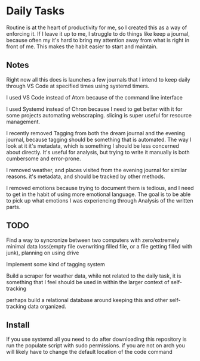 # Daily Tasks

Routine is at the heart of productivity for me, so I created this as a way of enforcing it. If I leave it up to me, I struggle to do things like keep a journal, because often my it's hard to bring my attention away from what is right in front of me. This makes the habit easier to start and maintain. 

## Notes 
Right now all this does is launches a few journals that I intend to keep daily through VS Code at specified times using systemd timers. 

I used VS Code instead of Atom because of the command line interface

I used Systemd instead of Chron because I need to get better with it for some projects automating webscraping. slicing is super useful for resource management. 

I recently removed Tagging from both the dream journal and the evening journal, because tagging should be something that is automated. The way I look at it it's metadata, which is something I should be less concerned about directly. It's useful for analysis, but trying to write it manually is both cumbersome and error-prone. 

I removed weather, and places visited from the evening journal for similar reasons. it's metadata, and should be tracked by other methods. 

I removed emotions because trying to document them is tedious, and I need to get in the habit of using more emotional language. The goal is to be able to pick up what emotions I was experiencing through Analysis of the written parts.

## TODO

Find a way to syncronize between two computers with zero/extremely minimal data loss(empty file overwriting filled file, or a file getting filled with junk), planning on using drive

Implement some kind of tagging system

Build a scraper for weather data, while not related to the daily task, it is something that I feel should be used in within the larger context of self-tracking

perhaps build a relational database around keeping this and other self-tracking data organized. 

## Install 
If you use systemd all you need to do after downloading this repository is run the populate script with sudo permissions. if you are not on arch you will likely have to change the default location of the code command